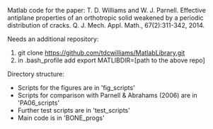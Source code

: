 Matlab code for the paper:
T. D. Williams and W. J. Parnell. Effective antiplane properties of an orthotropic solid weakened by a periodic distribution of cracks. Q. J. Mech. Appl.
Math., 67(2):311-342, 2014.

Needs an additional repository:
1) git clone https://github.com/tdcwilliams/MatlabLibrary.git
2) in .bash_profile add
export MATLIBDIR=[path to the above repo]

Directory structure:
* Scripts for the figures are in 'fig_scripts'
* Scripts for comparison with Parnell & Abrahams (2006) are in 'PA06_scripts'
* Further test scripts are in 'test_scripts'
* Main code is in 'BONE_progs'
